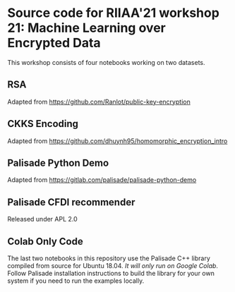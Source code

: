 # Source code for RIIAA'21 workshop 21: Machine Learning over Encrypted Data

This workshop consists of four notebooks working on two datasets.

## RSA

Adapted from https://github.com/Ranlot/public-key-encryption

## CKKS Encoding

Adapted from https://github.com/dhuynh95/homomorphic_encryption_intro

## Palisade Python Demo

Adapted from https://gitlab.com/palisade/palisade-python-demo

## Palisade CFDI recommender

Released under APL 2.0


## Colab Only Code

The last two notebooks in this repository use the Palisade C++ library
compiled from source for Ubuntu 18.04. *It will only run on Google
Colab*. Follow Palisade installation instructions to build the library
for your own system if you need to run the examples locally.
